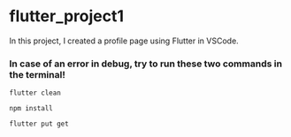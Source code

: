 # flutter_project1
In this project, I created a profile page using Flutter in VSCode.

### In case of an error in debug, try to run these two commands in the terminal!

```
flutter clean
```

```
npm install
```

```
flutter put get
```
